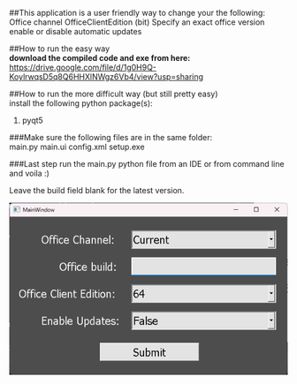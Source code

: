 ##This application is a user friendly way to change your the following: <br />
    Office channel
    OfficeClientEdition (bit)
    Specify an exact office version
    enable or disable automatic updates

##How to run the easy way <br />
**download the compiled code and exe from here:**<br /> https://drive.google.com/file/d/1g0H9Q-KoylrwqsD5q8Q6HHXlNWgz6Vb4/view?usp=sharing 

##How to run the more difficult way (but still pretty easy) <br />
install the following python package(s): <br />
1. pyqt5 <br />

###Make sure the following files are in the same folder: <br />
    main.py
    main.ui
    config.xml
    setup.exe

###Last step
run the main.py python file from an IDE or from command line and voila :) <br />
   
Leave the build field blank for the latest version. 

![img.png](img.png)
